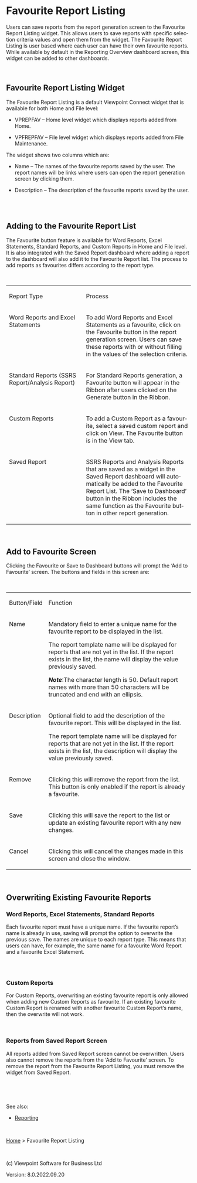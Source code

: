 



# Favourite Report Listing
<span lang="EN-GB" xml:lang="EN-GB">Users can save 
 reports from the report generation screen to the Favourite Report Listing 
 widget. This allows users to save reports with specific selection criteria 
 values and open them from the widget. The Favourite Report Listing is 
 user based where each user can have their own favourite reports. While 
 available by default in the Reporting Overview dashboard screen, this 
 widget can be added to other dashboards.</span>

&nbsp;
## Favourite Report Listing Widget
<span lang="EN-GB" xml:lang="EN-GB">The Favourite Report Listing is a default Viewpoint 
 Connect widget that is available for both Home and File level:</span>

	

- <span lang="EN-GB" xml:lang="EN-GB" class="hcp2">VPREPFAV 
    	 – Home level widget which displays reports added from Home.</span>

	

- <span lang="EN-GB" xml:lang="EN-GB" class="hcp2">VPFREPFAV 
    	 – File level widget which displays reports added from File Maintenance.</span>

The widget shows two columns which are:

	

- <span class="hcp3">Name – The names of the favourite 
    	 reports saved by the user. The report names w</span><span lang="EN-GB" xml:lang="EN-GB" class="hcp3">ill be links where 
    	 users can open the report generation screen by clicking them.</span>

	

- <span lang="EN-GB" xml:lang="EN-GB" class="hcp3">Description 
    	 – The description of the favourite reports saved by the user. </span><span style="text-indent: -0.25in; line-height: normal;">&nbsp;</span>

&nbsp;
## Adding to the Favourite Report List
The Favourite button feature is available for Word Reports, Excel Statements, 
 Standard Reports, and Custom Reports in Home and File level. It is also 
 integrated with the Saved Report dashboard where adding a report to the 
 dashboard will also add it to the Favourite Report list. The process to 
 add reports as favourites differs according to the report type.

&nbsp;

<table class="Table1" style="border-left-width: 2px; border-right-width: 2px; border-top-width: 2px; border-bottom-width: 2px;" cellspacing="0px" width="851">
	<colgroup><col style="width: 41.646%;">
	<col style="width: 58.354%;">
	</colgroup><tbody><tr class="t1st">
		<td class="hcp4">

Report Type

</td>
		<td class="hcp4">

Process

</td>
	</tr>
	<tr class="t2Row">
		<td class="t1Col" style="vertical-align: top;">

Word Reports 
		 and Excel Statements

</td>
		<td class="t2Col" style="vertical-align: top;">

To 
		 add Word Reports and Excel Statements as a favourite, click on 
		 the Favourite button in the report generation screen. Users can 
		 save these reports with or without filling in the values of the 
		 selection criteria.

</td>
	</tr>
	<tr class="t1Row">
		<td class="t1Col" style="vertical-align: top;">

Standard Reports 
		 (SSRS Report/Analysis Report)

</td>
		<td class="t2Col" style="vertical-align: top;">

For 
		 Standard Reports generation, a Favourite button will appear in 
		 the Ribbon after users clicked on the Generate button in the Ribbon. 
		 &nbsp;

</td>
	</tr>
	<tr class="t2Row">
		<td class="t1Col" style="vertical-align: top;">

Custom Reports

</td>
		<td class="t2Col" style="vertical-align: top;">

<span lang="EN-GB" xml:lang="EN-GB">To add a Custom Report as a favourite, 
		 select a saved custom report and click on View. The Favourite 
		 button is in the View tab.</span>

</td>
	</tr>
	<tr class="t1Row">
		<td class="t1Col" style="vertical-align: top;">

<span lang="EN-GB" xml:lang="EN-GB">Saved Report</span>

</td>
		<td class="t2Col" style="vertical-align: top;">

<span lang="EN-GB" xml:lang="EN-GB">SSRS Reports and Analysis Reports 
		 that are saved as a widget in the Saved Report dashboard will 
		 automatically be added to the Favourite Report List.</span> <span lang="EN-GB" xml:lang="EN-GB" style="line-height: normal;">The 
		 ‘Save to Dashboard’ button in the Ribbon includes the same function 
		 as the Favourite button in other report generation.</span>

</td>
	</tr>
</tbody></table>

&nbsp;
## Add to Favourite Screen
Clicking the Favourite or Save to Dashboard buttons will prompt the 
 ‘Add to Favourite’ screen. The buttons and fields in this screen are:

&nbsp;

<table class="Table1" style="border-left-width: 2px; border-right-width: 2px; border-top-width: 2px; border-bottom-width: 2px;" width="985" cellspacing="0px">
	<colgroup><col style="width: 12.665%;">
	<col style="width: 87.335%;">
	</colgroup><tbody><tr class="t1st">
		<td class="hcp4">

Button/Field

</td>
		<td class="hcp4">

Function

</td>
	</tr>
	<tr class="t2Row">
		<td class="t1Col" style="vertical-align: top;">

Name

</td>
		<td class="t2Col" style="vertical-align: top;">

Mandatory 
		 field to enter a unique name for the favourite report to be displayed 
		 in the list.

		

The report template 
		 name will be displayed for reports that are not yet in the list. 
		 If the report exists in the list, the name will display the value 
		 previously saved. 

		

<span style="font-weight: bold; font-style: italic;">Note</span>:The character length is 50. Default 
		 report names with more than 50 characters will be truncated and 
		 end with an ellipsis.

</td>
	</tr>
	<tr class="t1Row">
		<td class="t1Col" style="vertical-align: top;">

Description

</td>
		<td class="t2Col" style="vertical-align: top;">

Optional 
		 field to add the description of the favourite report. This will 
		 be displayed in the list.

		

The report template 
		 name will be displayed for reports that are not yet in the list. 
		 If the report exists in the list, the description will display 
		 the value previously saved.

</td>
	</tr>
	<tr class="t2Row">
		<td class="t1Col" style="vertical-align: top;">

Remove

</td>
		<td class="t2Col" style="vertical-align: top;">

Clicking 
		 this will remove the report from the list. This button is only 
		 enabled if the report is already a favourite.

</td>
	</tr>
	<tr class="t1Row">
		<td class="t1Col" style="vertical-align: top;">

Save

</td>
		<td class="t2Col" style="vertical-align: top;">

Clicking 
		 this will save the report to the list or update an existing favourite 
		 report with any new changes.

</td>
	</tr>
	<tr class="t2Row">
		<td class="t1Col" style="vertical-align: top;">

Cancel

</td>
		<td class="t2Col" style="vertical-align: top;">

Clicking 
		 this will cancel the changes made in this screen and close the 
		 window.

</td>
	</tr>
</tbody></table>

&nbsp;
## Overwriting Existing Favourite Reports
### Word Reports, Excel Statements, Standard Reports
Each favourite report must have a unique name. If the favourite report’s 
 name is already in use, saving will prompt the option to overwrite the 
 previous save. The names are unique to each report type. This means that 
 users can have, for example, the same name for a favourite Word Report 
 and a favourite Excel Statement.
### &nbsp;
### Custom Reports
For Custom Reports, overwriting an existing favourite report is only 
 allowed when adding new Custom Reports as favourite. If an existing favourite 
 Custom Report is renamed with another favourite Custom Report’s name, 
 then the overwrite will not work.

&nbsp;
### Reports from Saved Report Screen
All reports added from Saved Report screen cannot be overwritten. Users 
 also cannot remove the reports from the ‘Add to Favourite’ screen. To 
 remove the report from the Favourite Report Listing, you must remove the 
 widget from Saved Report.

&nbsp;

&nbsp;

See also:

	

- [Reporting](file:///c:/temp/0457b882-c844-4314-8878-ce1a9c2207bd/input/Reporting.htm)

&nbsp;

[Home](file:///c:/temp/0457b882-c844-4314-8878-ce1a9c2207bd/input/Copyright_Notice.htm) &gt; Favourite Report Listing

&nbsp;

(c) Viewpoint Software for 
 Business Ltd

Version: 8.0.2022.09.20



